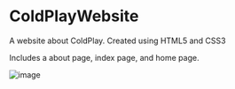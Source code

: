 # ColdPlayWebsite
A website about ColdPlay. Created using HTML5 and CSS3

Includes a about page, index page, and home page.

![image](https://user-images.githubusercontent.com/89228133/217902780-d48d8c78-fcc2-4ab0-9984-deed9e9c334e.png)

